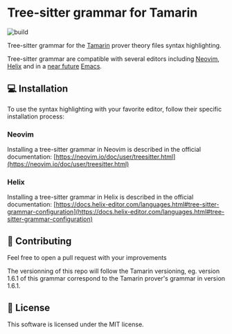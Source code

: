 # Tree-sitter grammar for Tamarin

![build](https://github.com/aeyno/tree-sitter-tamarin/actions/workflows/ci.yml/badge.svg)

Tree-sitter grammar for the [Tamarin](tamarin-prover.github.io/) prover theory files syntax highlighting.

Tree-sitter grammar are compatible with several editors including [Neovim](https://neovim.io/), [Helix](https://helix-editor.com/) and in a [near future](https://lists.gnu.org/archive/html/emacs-devel/2022-11/msg01443.html) [Emacs](https://www.gnu.org/software/emacs/).

## 💻 Installation

To use the syntax highlighting with your favorite editor, follow their specific installation process:

### Neovim

Installing a tree-sitter grammar in Neovim is described in the official documentation:
[https://neovim.io/doc/user/treesitter.html](https://neovim.io/doc/user/treesitter.html)

### Helix

Installing a tree-sitter grammar in Helix is described in the official documentation:
[https://docs.helix-editor.com/languages.html#tree-sitter-grammar-configuration](https://docs.helix-editor.com/languages.html#tree-sitter-grammar-configuration)

## 🔨 Contributing

Feel free to open a pull request with your improvements

The versionning of this repo will follow the Tamarin versioning, eg. version 1.6.1 of this grammar correspond to the Tamarin prover's grammar in version 1.6.1.

## 📃 License

This software is licensed under the MIT license.
